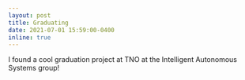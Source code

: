```yaml
---
layout: post
title: Graduating
date: 2021-07-01 15:59:00-0400
inline: true
---
```


I found a cool graduation project at TNO at the Intelligent Autonomous Systems group!